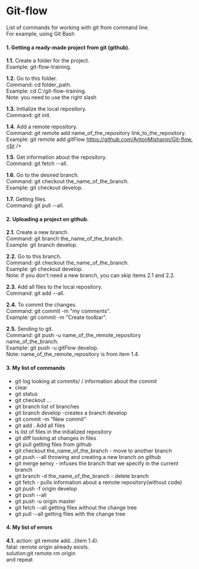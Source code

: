 # Git-flow
List of commands for working with git from command line.<br />
For example, using Git Bash<br />

#### 1. Getting a ready-made project from git (github).

**1.1.** Create a folder for the project.<br />
Example: git-flow-training.<br />

**1.2.** Go to this folder.<br />
Command: cd folder_path.<br />
Example: cd C:/git-flow-training.<br />
Note: you need to use the right slash<br />

**1.3.** Initialize the local repository.<br />
Command: git init.<br />

**1.4.** Add a remote repository.<br />
Command: git remote add name_of_the_repository link_to_the_repository.<br />
Example: git remote add gitFlow https://github.com/AntonMishanin/Git-flow.<br />

**1.5.** Get information about the repository.<br />
Command: git fetch --all.<br />

**1.6.** Go to the desired branch.<br />
Command: git checkout the_name_of_the_branch.<br />
Example: git checkout develop.<br />

**1.7.** Getting files.<br />
Command: git pull --all.<br />

#### 2. Uploading a project on github.

**2.1.** Create a new branch.<br />
Command: git branch the_name_of_the_branch.<br />
Example: git branch develop.<br />

**2.2.** Go to this branch.<br />
Command: git checkout the_name_of_the_branch.<br />
Example: git checkout develop.<br />
Note: if you don't need a new branch, you can skip items 2.1 and 2.2.<br />

**2.3.** Add all files to the local repository.<br />
Command: git add --all.<br />

**2.4.** To commit the changes.<br />
Command: git commit -m "my comments".<br />
Example: git commit -m "Create toolbar".<br />

**2.5.** Sending to git.<br />
Command: git push -u name_of_the_remote_repository name_of_the_branch.<br />
Example: git push -u gitFlow develop.<br />
Note: name_of_the_remote_repository is from item 1.4.<br />

#### 3. My list of commands

 - git log looking at commits/ / information about the commit
 - clear 
 - git status
 - git checkout ...
 - git branch list of branches
 - git branch develop -creates a branch develop
 - git commit -m "New commit"
 - git add . Add all files
 - ls list of files in the initialized repository
 - git diff looking at changes in files
 - git pull getting files from github
 - git checkout the_name_of_the_branch - move to another branch
 - git push --all throwing and creating a new branch on github
 - git merge ветку - infuses the branch that we specify in the current branch
 - git branch -d the_name_of_the_branch - delete branch
 - git fetch - pulls information about a remote repository(without code)
 - git push -f origin develop
 - git push --all
 - git push -u origin master
 - git fetch --all getting files without the change tree
 - git pull --all getting files with the change tree

#### 4. My list of errors

**4.1.** action: git remote add...(item 1.4).<br />
fatal: remote origin already exists.<br />
solution:git remote rm origin<br />
and repeat<br />


